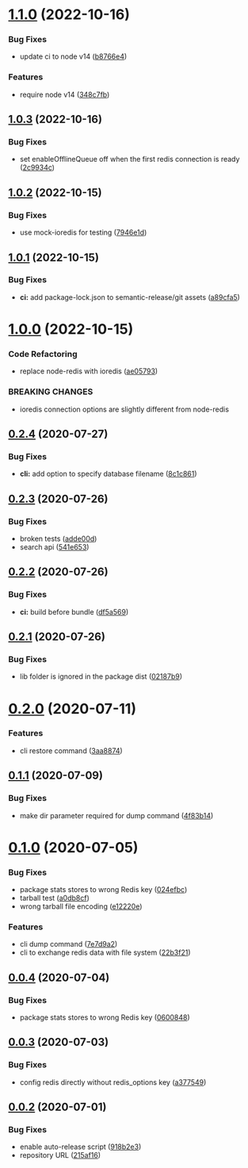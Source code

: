 # [1.1.0](https://github.com/openupm/verdaccio-redis-storage/compare/1.0.3...1.1.0) (2022-10-16)


### Bug Fixes

* update ci to node v14 ([b8766e4](https://github.com/openupm/verdaccio-redis-storage/commit/b8766e460377fe7ca0fe19ef51ecded4fd2b4db0))


### Features

* require node v14 ([348c7fb](https://github.com/openupm/verdaccio-redis-storage/commit/348c7fb5eb8c1d228f28436561329788a3cff2d7))

## [1.0.3](https://github.com/openupm/verdaccio-redis-storage/compare/1.0.2...1.0.3) (2022-10-16)


### Bug Fixes

* set enableOfflineQueue off when the first redis connection is ready ([2c9934c](https://github.com/openupm/verdaccio-redis-storage/commit/2c9934c59315f78071c5b4fd0750fb9d0e9d28b6))

## [1.0.2](https://github.com/openupm/verdaccio-redis-storage/compare/1.0.1...1.0.2) (2022-10-15)


### Bug Fixes

* use mock-ioredis for testing ([7946e1d](https://github.com/openupm/verdaccio-redis-storage/commit/7946e1d22edc08b2c147cc6828568c44b7f40882))

## [1.0.1](https://github.com/openupm/verdaccio-redis-storage/compare/1.0.0...1.0.1) (2022-10-15)


### Bug Fixes

* **ci:** add package-lock.json to semantic-release/git assets ([a89cfa5](https://github.com/openupm/verdaccio-redis-storage/commit/a89cfa598ce9703651c58b7418322dfc2d3d2390))

# [1.0.0](https://github.com/openupm/verdaccio-redis-storage/compare/0.2.4...1.0.0) (2022-10-15)


### Code Refactoring

* replace node-redis with ioredis ([ae05793](https://github.com/openupm/verdaccio-redis-storage/commit/ae0579304b4f09c7a2762aebffd9d1089ae49fb9))


### BREAKING CHANGES

* ioredis connection options are slightly different from node-redis

## [0.2.4](https://github.com/openupm/verdaccio-redis-storage/compare/0.2.3...0.2.4) (2020-07-27)


### Bug Fixes

* **cli:** add option to specify database filename ([8c1c861](https://github.com/openupm/verdaccio-redis-storage/commit/8c1c861169680f1ca26d1d3efc506acfa62f5852))

## [0.2.3](https://github.com/openupm/verdaccio-redis-storage/compare/0.2.2...0.2.3) (2020-07-26)


### Bug Fixes

* broken tests ([adde00d](https://github.com/openupm/verdaccio-redis-storage/commit/adde00d177d90f06e507424c3af15dffab0fc546))
* search api ([541e653](https://github.com/openupm/verdaccio-redis-storage/commit/541e6534ccac7611650d679d9354efda604c0130))

## [0.2.2](https://github.com/openupm/verdaccio-redis-storage/compare/0.2.1...0.2.2) (2020-07-26)


### Bug Fixes

* **ci:** build before bundle ([df5a569](https://github.com/openupm/verdaccio-redis-storage/commit/df5a569c2f77fb5c2d3bf0a6c16a31000b9b2966))

## [0.2.1](https://github.com/openupm/verdaccio-redis-storage/compare/0.2.0...0.2.1) (2020-07-26)


### Bug Fixes

* lib folder is ignored in the package dist ([02187b9](https://github.com/openupm/verdaccio-redis-storage/commit/02187b9a3f6543e0550532c2aa96dca94ca39b8d))

# [0.2.0](https://github.com/openupm/verdaccio-redis-storage/compare/0.1.1...0.2.0) (2020-07-11)


### Features

* cli restore command ([3aa8874](https://github.com/openupm/verdaccio-redis-storage/commit/3aa8874873a8481e0b17ede4b4714c56829fdb91))

## [0.1.1](https://github.com/openupm/verdaccio-redis-storage/compare/0.1.0...0.1.1) (2020-07-09)


### Bug Fixes

* make dir parameter required for dump command ([4f83b14](https://github.com/openupm/verdaccio-redis-storage/commit/4f83b1484ca6d5fd24e76a2c34009883163bea7f))

# [0.1.0](https://github.com/openupm/verdaccio-redis-storage/compare/0.0.4...0.1.0) (2020-07-05)


### Bug Fixes

* package stats stores to wrong Redis key ([024efbc](https://github.com/openupm/verdaccio-redis-storage/commit/024efbc5cd325c42f69621300761335273c25cd9))
* tarball test ([a0db8cf](https://github.com/openupm/verdaccio-redis-storage/commit/a0db8cfdc727f050d49ccabbbd2b4df06d37208d))
* wrong tarball file encoding ([e12220e](https://github.com/openupm/verdaccio-redis-storage/commit/e12220e76c9446cbfae1727e6706f1d334b9f16b))


### Features

* cli dump command ([7e7d9a2](https://github.com/openupm/verdaccio-redis-storage/commit/7e7d9a2db637a8f603f57571f6f57612d16e8da6))
* cli to exchange redis data with file system ([22b3f21](https://github.com/openupm/verdaccio-redis-storage/commit/22b3f21f82d37a63ebe184895c202f03973ef758))

## [0.0.4](https://github.com/openupm/verdaccio-redis-storage/compare/0.0.3...0.0.4) (2020-07-04)


### Bug Fixes

* package stats stores to wrong Redis key ([0600848](https://github.com/openupm/verdaccio-redis-storage/commit/06008480e1194f272bf4b9805e16bf626ff4edb7))

## [0.0.3](https://github.com/openupm/verdaccio-redis-storage/compare/0.0.2...0.0.3) (2020-07-03)


### Bug Fixes

* config redis directly without redis_options key ([a377549](https://github.com/openupm/verdaccio-redis-storage/commit/a37754987b1e0c8ce257ede606075dc987fef45c))

## [0.0.2](https://github.com/openupm/verdaccio-redis-storage/compare/0.0.1...0.0.2) (2020-07-01)


### Bug Fixes

* enable auto-release script ([918b2e3](https://github.com/openupm/verdaccio-redis-storage/commit/918b2e39c8f5415aa6d8802b61df7c525e256c7a))
* repository URL ([215af16](https://github.com/openupm/verdaccio-redis-storage/commit/215af169d60fd894106f3ae6e7c085c87bb9eb12))
